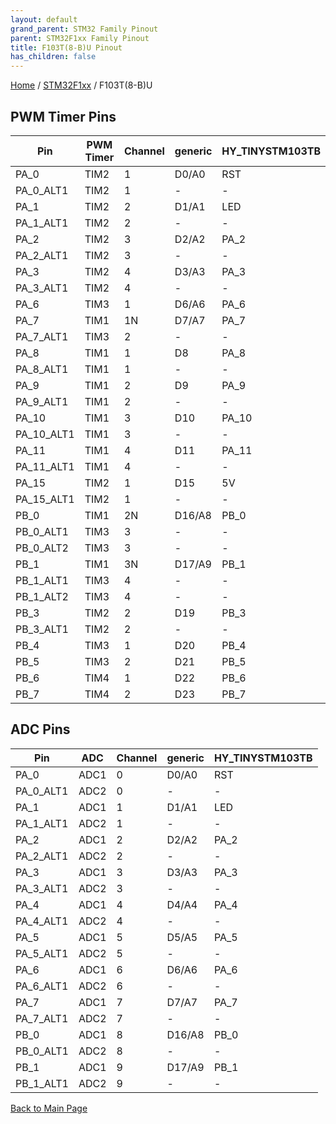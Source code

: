 ```yaml
---
layout: default
grand_parent: STM32 Family Pinout
parent: STM32F1xx Family Pinout
title: F103T(8-B)U Pinout
has_children: false
---
```


[Home](../../index) / [STM32F1xx](../index) / F103T(8-B)U

## PWM Timer Pins

| Pin | PWM Timer | Channel | generic | HY_TINYSTM103TB |
| --- | --- | --- | --- | --- |
| PA_0 | TIM2 | 1 | D0/A0 | RST |
| PA_0_ALT1 | TIM2 | 1 | - | - |
| PA_1 | TIM2 | 2 | D1/A1 | LED |
| PA_1_ALT1 | TIM2 | 2 | - | - |
| PA_2 | TIM2 | 3 | D2/A2 | PA_2 |
| PA_2_ALT1 | TIM2 | 3 | - | - |
| PA_3 | TIM2 | 4 | D3/A3 | PA_3 |
| PA_3_ALT1 | TIM2 | 4 | - | - |
| PA_6 | TIM3 | 1 | D6/A6 | PA_6 |
| PA_7 | TIM1 | 1N | D7/A7 | PA_7 |
| PA_7_ALT1 | TIM3 | 2 | - | - |
| PA_8 | TIM1 | 1 | D8 | PA_8 |
| PA_8_ALT1 | TIM1 | 1 | - | - |
| PA_9 | TIM1 | 2 | D9 | PA_9 |
| PA_9_ALT1 | TIM1 | 2 | - | - |
| PA_10 | TIM1 | 3 | D10 | PA_10 |
| PA_10_ALT1 | TIM1 | 3 | - | - |
| PA_11 | TIM1 | 4 | D11 | PA_11 |
| PA_11_ALT1 | TIM1 | 4 | - | - |
| PA_15 | TIM2 | 1 | D15 | 5V |
| PA_15_ALT1 | TIM2 | 1 | - | - |
| PB_0 | TIM1 | 2N | D16/A8 | PB_0 |
| PB_0_ALT1 | TIM3 | 3 | - | - |
| PB_0_ALT2 | TIM3 | 3 | - | - |
| PB_1 | TIM1 | 3N | D17/A9 | PB_1 |
| PB_1_ALT1 | TIM3 | 4 | - | - |
| PB_1_ALT2 | TIM3 | 4 | - | - |
| PB_3 | TIM2 | 2 | D19 | PB_3 |
| PB_3_ALT1 | TIM2 | 2 | - | - |
| PB_4 | TIM3 | 1 | D20 | PB_4 |
| PB_5 | TIM3 | 2 | D21 | PB_5 |
| PB_6 | TIM4 | 1 | D22 | PB_6 |
| PB_7 | TIM4 | 2 | D23 | PB_7 |


## ADC Pins

| Pin | ADC | Channel | generic | HY_TINYSTM103TB |
| --- | --- | --- | --- | --- |
| PA_0 | ADC1 | 0 | D0/A0 | RST |
| PA_0_ALT1 | ADC2 | 0 | - | - |
| PA_1 | ADC1 | 1 | D1/A1 | LED |
| PA_1_ALT1 | ADC2 | 1 | - | - |
| PA_2 | ADC1 | 2 | D2/A2 | PA_2 |
| PA_2_ALT1 | ADC2 | 2 | - | - |
| PA_3 | ADC1 | 3 | D3/A3 | PA_3 |
| PA_3_ALT1 | ADC2 | 3 | - | - |
| PA_4 | ADC1 | 4 | D4/A4 | PA_4 |
| PA_4_ALT1 | ADC2 | 4 | - | - |
| PA_5 | ADC1 | 5 | D5/A5 | PA_5 |
| PA_5_ALT1 | ADC2 | 5 | - | - |
| PA_6 | ADC1 | 6 | D6/A6 | PA_6 |
| PA_6_ALT1 | ADC2 | 6 | - | - |
| PA_7 | ADC1 | 7 | D7/A7 | PA_7 |
| PA_7_ALT1 | ADC2 | 7 | - | - |
| PB_0 | ADC1 | 8 | D16/A8 | PB_0 |
| PB_0_ALT1 | ADC2 | 8 | - | - |
| PB_1 | ADC1 | 9 | D17/A9 | PB_1 |
| PB_1_ALT1 | ADC2 | 9 | - | - |


[Back to Main Page](../../index)